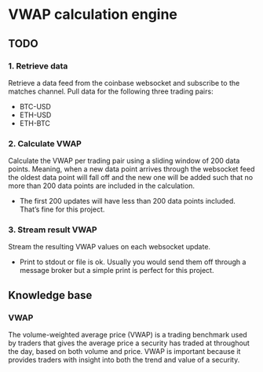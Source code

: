 # VWAP calculation engine

## TODO

### 1. Retrieve data

Retrieve a data feed from the coinbase websocket and subscribe to the matches channel. Pull data for
the following three trading pairs:

- BTC-USD
- ETH-USD
- ETH-BTC

### 2. Calculate VWAP

Calculate the VWAP per trading pair using a sliding window of 200 data points. Meaning, when a new
data point arrives through the websocket feed the oldest data point will fall off and the new one will be
added such that no more than 200 data points are included in the calculation.

- The first 200 updates will have less than 200 data points included. That’s fine for this project.

### 3. Stream result VWAP

Stream the resulting VWAP values on each websocket update.

- Print to stdout or file is ok. Usually you would send them off through a message broker but a
simple print is perfect for this project.

## Knowledge base

### VWAP

The volume-weighted average price (VWAP) is a trading benchmark used by traders that gives the average price a security has traded at throughout the day, based on both volume and price. VWAP is important because it provides traders with insight into both the trend and value of a security.

